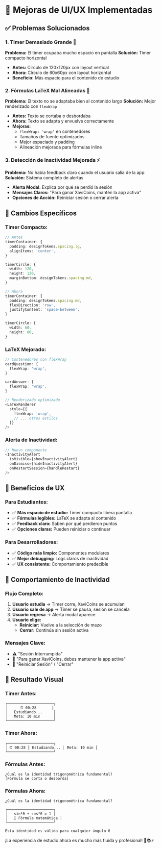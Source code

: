 # 🎨 Mejoras de UI/UX Implementadas

## ✅ Problemas Solucionados

### **1. Timer Demasiado Grande** 🔧
**Problema:** El timer ocupaba mucho espacio en pantalla
**Solución:** Timer compacto horizontal
- **Antes:** Círculo de 120x120px con layout vertical
- **Ahora:** Círculo de 60x60px con layout horizontal
- **Beneficio:** Más espacio para el contenido de estudio

### **2. Fórmulas LaTeX Mal Alineadas** 📐
**Problema:** El texto no se adaptaba bien al contenido largo
**Solución:** Mejor renderizado con `flexWrap`
- **Antes:** Texto se cortaba o desbordaba
- **Ahora:** Texto se adapta y envuelve correctamente
- **Mejoras:**
  - `flexWrap: 'wrap'` en contenedores
  - Tamaños de fuente optimizados
  - Mejor espaciado y padding
  - Alineación mejorada para fórmulas inline

### **3. Detección de Inactividad Mejorada** ⚡
**Problema:** No había feedback claro cuando el usuario salía de la app
**Solución:** Sistema completo de alertas
- **Alerta Modal:** Explica por qué se perdió la sesión
- **Mensajes Claros:** "Para ganar XaviCoins, mantén la app activa"
- **Opciones de Acción:** Reiniciar sesión o cerrar alerta

## 🎯 Cambios Específicos

### **Timer Compacto:**
```typescript
// Antes
timerContainer: {
  padding: designTokens.spacing.lg,
  alignItems: 'center',
}

timerCircle: {
  width: 120,
  height: 120,
  marginBottom: designTokens.spacing.md,
}

// Ahora
timerContainer: {
  padding: designTokens.spacing.md,
  flexDirection: 'row',
  justifyContent: 'space-between',
}

timerCircle: {
  width: 60,
  height: 60,
}
```

### **LaTeX Mejorado:**
```typescript
// Contenedores con flexWrap
cardQuestion: {
  flexWrap: 'wrap',
}

cardAnswer: {
  flexWrap: 'wrap',
}

// Renderizado optimizado
<LaTexRenderer
  style={{
    flexWrap: 'wrap',
    // ... otros estilos
  }}
/>
```

### **Alerta de Inactividad:**
```typescript
// Nuevo componente
<InactivityAlert
  isVisible={showInactivityAlert}
  onDismiss={hideInactivityAlert}
  onRestartSession={handleRestart}
/>
```

## 🚀 Beneficios de UX

### **Para Estudiantes:**
- ✅ **Más espacio de estudio:** Timer compacto libera pantalla
- ✅ **Fórmulas legibles:** LaTeX se adapta al contenido
- ✅ **Feedback claro:** Saben por qué perdieron puntos
- ✅ **Opciones claras:** Pueden reiniciar o continuar

### **Para Desarrolladores:**
- ✅ **Código más limpio:** Componentes modulares
- ✅ **Mejor debugging:** Logs claros de inactividad
- ✅ **UX consistente:** Comportamiento predecible

## 📱 Comportamiento de Inactividad

### **Flujo Completo:**
1. **Usuario estudia** → Timer corre, XaviCoins se acumulan
2. **Usuario sale de app** → Timer se pausa, sesión se cancela
3. **Usuario regresa** → Alerta modal aparece
4. **Usuario elige:**
   - **Reiniciar:** Vuelve a la selección de mazo
   - **Cerrar:** Continúa sin sesión activa

### **Mensajes Clave:**
- ⚠️ "Sesión Interrumpida"
- 📝 "Para ganar XaviCoins, debes mantener la app activa"
- 🔄 "Reiniciar Sesión" / "Cerrar"

## 🎨 Resultado Visual

### **Timer Antes:**
```
┌─────────────────────┐
│      ⏰ 00:28       │
│   Estudiando...     │
│   Meta: 10 min      │
└─────────────────────┘
```

### **Timer Ahora:**
```
┌─────────────────────┐
│ ⏰ 00:28 │ Estudiando... │ Meta: 10 min │
└─────────────────────┘
```

### **Fórmulas Antes:**
```
¿Cuál es la identidad trigonométrica fundamental?
[Fórmula se corta o desborda]
```

### **Fórmulas Ahora:**
```
¿Cuál es la identidad trigonométrica fundamental?

┌─────────────────────┐
│   sin²θ + cos²θ = 1 │
│   📐 Fórmula matemática │
└─────────────────────┘

Esta identidad es válida para cualquier ángulo θ
```

¡La experiencia de estudio ahora es mucho más fluida y profesional! 🎉📚⚡
